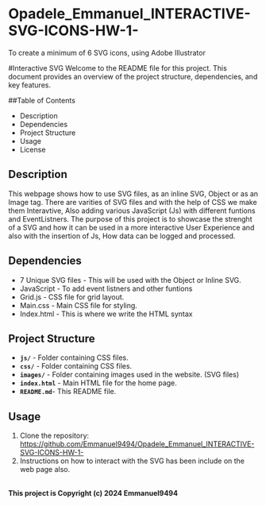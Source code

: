 # Opadele_Emmanuel_INTERACTIVE-SVG-ICONS-HW-1-
To create a minimum of 6 SVG icons, using Adobe Illustrator



#Interactive SVG
Welcome to the README file for this project. This document provides an overview of the project structure, dependencies, and key features.

##Table of Contents
- <a>Description
- <a>Dependencies</a>
- <a>Project Structure
- <a>Usage
- <a>License</a>

## Description
This webpage shows how to use SVG files, as an inline SVG, Object or as an Image tag. There are varities of SVG files and with the help of CSS we make them Interavtive, Also adding various JavaScript (Js) with different funtions and EventListners. The purpose of this project is to showcase the strenght of a SVG and how it can be used in a more interactive User Experience and also with the insertion of Js, How data can be logged and processed. 

## Dependencies

- <a>7 Unique SVG files</a> - This will be used with the Object or Inline SVG. 
- <a>JavaScript</a> - To add event listners and other funtions
- <a>Grid.js</a> - CSS file for grid layout.
- <a>Main.css</a> - Main CSS file for styling.
- <a>Index.html</a> - This is where we write the HTML syntax



## Project Structure

- <b>`js/`</b> - Folder containing CSS files.
- <b>`css/`</b> - Folder containing CSS files.
- <b>`images/`</b> - Folder containing images used in the website. (SVG files)
- <b>`index.html`</b> - Main HTML file for the home page.
- <b>`README.md`</b>- This README file.


## Usage
1. Clone the repository:
    https://github.com/Emmanuel9494/Opadele_Emmanuel_INTERACTIVE-SVG-ICONS-HW-1-
   <br>
2. Instructions on how to interact with the SVG has been include on the web page also.

<br>
<b>This project is Copyright (c) 2024 Emmanuel9494</b>
